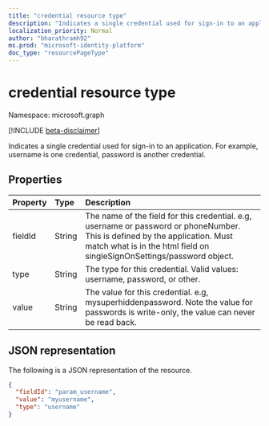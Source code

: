 ```yaml
---
title: "credential resource type"
description: "Indicates a single credential used for sign-in to an application."
localization_priority: Normal
author: "bharathramh92"
ms.prod: "microsoft-identity-platform"
doc_type: "resourcePageType"
---
```


# credential resource type

Namespace: microsoft.graph

[!INCLUDE [beta-disclaimer](../../includes/beta-disclaimer.md)]

Indicates a single credential used for sign-in to an application. For example, username is one credential, password is another credential.

## Properties

| Property     | Type        | Description |
|:-------------|:------------|:------------|
|fieldId|String|The name of the field for this credential. e.g, username or password or phoneNumber. This is defined by the application. Must match what is in the html field on singleSignOnSettings/password object.|
|type|String|The type for this credential. Valid values: username, password, or other.|
|value|String|The value for this credential. e.g, mysuperhiddenpassword. Note the value for passwords is write-only, the value can never be read back.|

## JSON representation

The following is a JSON representation of the resource.

<!-- {
  "blockType": "resource",
  "optionalProperties": [

  ],
  "@odata.type": "microsoft.graph.credential",
  "baseType": null
}-->

```json
{
  "fieldId": "param_username",
  "value": "myusername",
  "type": "username"
}
```

<!-- uuid: 16cd6b66-4b1a-43a1-adaf-3a886856ed98
2019-02-04 14:57:30 UTC -->
<!-- {
  "type": "#page.annotation",
  "description": "credential resource",
  "keywords": "",
  "section": "documentation",
  "tocPath": ""
}-->



